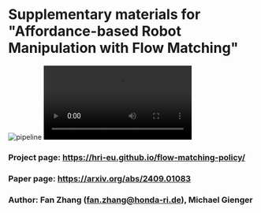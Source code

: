 # Supplementary materials for "Affordance-based Robot Manipulation with Flow Matching"
![pipeline](images/overall.png "overall")
<video src="https://github.com/user-attachments/assets/633d6756-a3ff-4fde-aace-bbf5fbd58866" width="300" />
### Project page: https://hri-eu.github.io/flow-matching-policy/
### Paper page: https://arxiv.org/abs/2409.01083
### Author: Fan Zhang (fan.zhang@honda-ri.de), Michael Gienger

